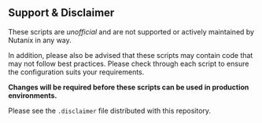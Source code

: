## Support & Disclaimer

These scripts are *unofficial* and are not supported or actively maintained by Nutanix in any way.

In addition, please also be advised that these scripts may contain code that may not follow best practices.  Please check through each script to ensure the configuration suits your requirements.

**Changes will be required before these scripts can be used in production environments.**

Please see the `.disclaimer` file distributed with this repository.
